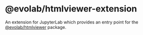 # @evolab/htmlviewer-extension

An extension for JupyterLab which provides an entry point for the [@evolab/htmlviewer](../htmlviewer) package.
